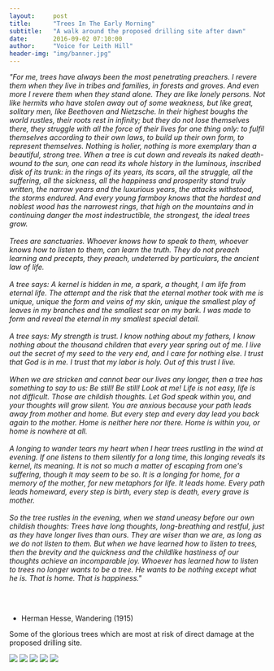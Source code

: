 ```yaml
---
layout:     post
title:      "Trees In The Early Morning"
subtitle:   "A walk around the proposed drilling site after dawn"
date:       2016-09-02 07:10:00
author:     "Voice for Leith Hill"
header-img: "img/banner.jpg"
---
```


<p><em>"For me, trees have always been the most penetrating preachers. I revere them when they live in tribes and families, in forests and groves. And even more I revere them when they stand alone. They are like lonely persons. Not like hermits who have stolen away out of some weakness, but like great, solitary men, like Beethoven and Nietzsche. In their highest boughs the world rustles, their roots rest in infinity; but they do not lose themselves there, they struggle with all the force of their lives for one thing only: to fulfil themselves according to their own laws, to build up their own form, to represent themselves. Nothing is holier, nothing is more exemplary than a beautiful, strong tree. When a tree is cut down and reveals its naked death-wound to the sun, one can read its whole history in the luminous, inscribed disk of its trunk: in the rings of its years, its scars, all the struggle, all the suffering, all the sickness, all the happiness and prosperity stand truly written, the narrow years and the luxurious years, the attacks withstood, the storms endured. And every young farmboy knows that the hardest and noblest wood has the narrowest rings, that high on the mountains and in continuing danger the most indestructible, the strongest, the ideal trees grow.
<br><br>
Trees are sanctuaries. Whoever knows how to speak to them, whoever knows how to listen to them, can learn the truth. They do not preach learning and precepts, they preach, undeterred by particulars, the ancient law of life.
<br><br>
A tree says: A kernel is hidden in me, a spark, a thought, I am life from eternal life. The attempt and the risk that the eternal mother took with me is unique, unique the form and veins of my skin, unique the smallest play of leaves in my branches and the smallest scar on my bark. I was made to form and reveal the eternal in my smallest special detail.
<br><br>
A tree says: My strength is trust. I know nothing about my fathers, I know nothing about the thousand children that every year spring out of me. I live out the secret of my seed to the very end, and I care for nothing else. I trust that God is in me. I trust that my labor is holy. Out of this trust I live.
<br><br>
When we are stricken and cannot bear our lives any longer, then a tree has something to say to us: Be still! Be still! Look at me! Life is not easy, life is not difficult. Those are childish thoughts. Let God speak within you, and your thoughts will grow silent. You are anxious because your path leads away from mother and home. But every step and every day lead you back again to the mother. Home is neither here nor there. Home is within you, or home is nowhere at all.
<br><br>
A longing to wander tears my heart when I hear trees rustling in the wind at evening. If one listens to them silently for a long time, this longing reveals its kernel, its meaning. It is not so much a matter of escaping from one's suffering, though it may seem to be so. It is a longing for home, for a memory of the mother, for new metaphors for life. It leads home. Every path leads homeward, every step is birth, every step is death, every grave is mother.
<br><br>
So the tree rustles in the evening, when we stand uneasy before our own childish thoughts: Trees have long thoughts, long-breathing and restful, just as they have longer lives than ours. They are wiser than we are, as long as we do not listen to them. But when we have learned how to listen to trees, then the brevity and the quickness and the childlike hastiness of our thoughts achieve an incomparable joy. Whoever has learned how to listen to trees no longer wants to be a tree. He wants to be nothing except what he is. That is home. That is happiness."</em>

<br><br>

- Herman Hesse, Wandering (1915)

</p>

<p>Some of the glorious trees which are most at risk of direct damage at the proposed drilling site.</p> 

<img src="{{ site.baseurl }}/img/pics/P1040312-web.jpg"/>

<img src="{{ site.baseurl }}/img/pics/P1040311-web.jpg"/>

<img src="{{ site.baseurl }}/img/pics/P1040306-web.jpg"/>

<img src="{{ site.baseurl }}/img/pics/P1040305-web.jpg"/>

<img src="{{ site.baseurl }}/img/pics/P1040304-web.jpg"/>
